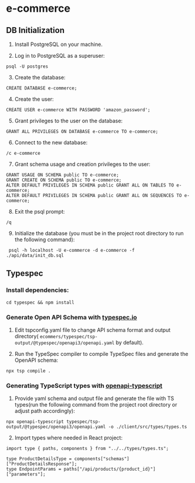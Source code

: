 # e-commerce

## DB Initialization

1. Install PostgreSQL on your machine.

2.  Log in to PostgreSQL as a superuser: 

``psql -U postgres``

3. Create the database:

``CREATE DATABASE e-commerce;``

4. Create the user: 

``CREATE USER e-commerce WITH PASSWORD 'amazon_password';``

5. Grant privileges to the user on the database:

``GRANT ALL PRIVILEGES ON DATABASE e-commerce TO e-commerce;``

6. Connect to the new database:

``/c e-commerce``

7. Grant schema usage and creation privileges to the user:

````
GRANT USAGE ON SCHEMA public TO e-commerce;
GRANT CREATE ON SCHEMA public TO e-commerce;
ALTER DEFAULT PRIVILEGES IN SCHEMA public GRANT ALL ON TABLES TO e-commerce;
ALTER DEFAULT PRIVILEGES IN SCHEMA public GRANT ALL ON SEQUENCES TO e-commerce;
````

8. Exit the psql prompt:

``/q``

9. Initialize the database (you must be in the project root directory to run the following command):

`` psql -h localhost -U e-commerce -d e-commerce -f ./api/data/init_db.sql``

## Typespec

### Install dependencies:

``cd typespec && npm install``

### Generate Open API Schema with [typespec.io](https://typespec.io/)

1. Edit tspconfig.yaml file to change API schema format and output directory( ``ecommers/typespec/tsp-output/@typespec/openapi3/openapi.yaml`` by default).

2. Run the TypeSpec compiler to compile TypeSpec files and generate the OpenAPI schema:

``npx tsp compile .``

### Generating TypeScript types with [openapi-typescript](https://www.npmjs.com/package/openapi-typescript)

1. Provide yaml schema and output file and generate the file with TS types(run the following command from the project root directory or adjust path accordingly):

``npx openapi-typescript typespec/tsp-output/@typespec/openapi3/openapi.yaml -o ./client/src/types/types.ts``

2. Import types where needed in React project:

````
import type { paths, components } from "../../types/types.ts";

type ProductDetailsType = components["schemas"]["ProductDetailsResponse"];
type EndpointParams = paths["/api/products/{product_id}"]["parameters"];

````
